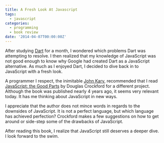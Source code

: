 ```yaml
---
title: A Fresh Look At Javascript
tags:
  - javascript
categories:
  - programming
  - book review
date: '2014-04-07T00:00:00Z'
---
```


After studying [Dart](https://www.dartlang.org/) for a month, I wondered which problems Dart was attempting to resolve. I then realized that my knowledge of JavaScript was not good enough to know why Google had created Dart as a JavaScript alternative. As much as I enjoyed Dart, I decided to dive back in to JavaScript with a fresh look.

A programmer I respect, the inimitable [John Kary](http://johnkary.net/), recommended that I read [JavaScript: the Good Parts](http://shop.oreilly.com/product/9780596517748.do) by Douglas Crockford for a different project. Although the book was published nearly 4 years ago, it seems very relevant today. It has me thinking about JavaScript in new ways.

I appreciate that the author does not mince words in regards to the downsides of JavaScript. It is not a perfect language, but which language has achieved perfection? Crockford makes a few suggestions on how to get around or side-step some of the drawbacks of JavaScript.

After reading this book, I realize that JavaScript still deserves a deeper dive. I look forward to the swim.
